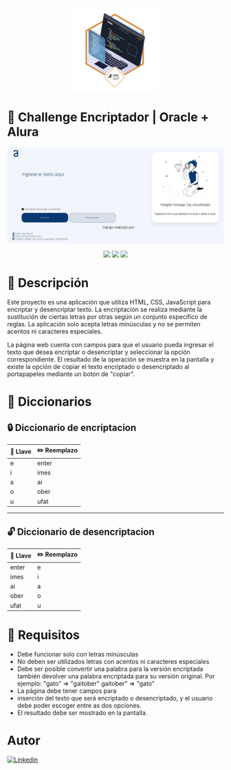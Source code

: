 <div align="center"><img src="https://raw.githubusercontent.com/FelipeSanmartin2/Challenge-one-codificador-5/main/Imagenes/one.png" width="200"/></div>

# 🚀 Challenge Encriptador | Oracle + Alura
<p align="center" >
     <img src="https://raw.githubusercontent.com/FelipeSanmartin2/Challenge-one-codificador-5/main/Imagenes/Captura%20de%20pantalla%202023-04-16%20181516.jpg">
</p>
<div align="center">
    <img src="https://img.shields.io/badge/JavaScript-FEFF01?logo=javascript&logoColor=000000&style=for-the-badge"/>
    <img src="https://img.shields.io/badge/HTML-EC6231?logo=html5&logoColor=FFFFFF&style=for-the-badge" />
    <img src="https://img.shields.io/badge/CSS-01A3D8?logo=css3&logoColor=FFFFFF&style=for-the-badge" />
</div>

# 📝 Descripción

Este proyecto es una aplicación que utiliza HTML, CSS, JavaScript para encriptar y desencriptar texto. La encriptación se realiza mediante la sustitución de ciertas letras por otras según un conjunto específico de reglas. La aplicación solo acepta letras minúsculas y no se permiten acentos ni caracteres especiales.

La página web cuenta con campos para que el usuario pueda ingresar el texto que desea encriptar o desencriptar y seleccionar la opción correspondiente. El resultado de la operación se muestra en la pantalla y existe la opción de copiar el texto encriptado o desencriptado al portapapeles mediante un botón de "copiar".

# 📒 Diccionarios
## 🔒 Diccionario de encriptacion
| 🔑 Llave | ✏️ Reemplazo |
|-----------|-----------|
| e | enter |
| i | imes |
| a | ai |
| o | ober |
| u | ufat |

---

## 🔓 Diccionario de desencriptacion
| 🔑 Llave | ✏️ Reemplazo |
|-----------|-----------|
| enter | e |
| imes | i |
| ai | a |
| ober | o |
| ufat | u |

# 📑 Requisitos

- Debe funcionar solo con letras minúsculas
- No deben ser utilizados letras con acentos ni caracteres especiales
- Debe ser posible convertir una palabra para la versión encriptada también devolver una palabra encriptada para su versión original.
Por ejemplo:
"gato" => "gaitober"
gaitober" => "gato"
- La página debe tener campos para
- inserción del texto que será encriptado o desencriptado, y el usuario debe poder escoger entre as dos opciones.
- El resultado debe ser mostrado en la pantalla.

# Autor

[![Linkedin](https://upload.wikimedia.org/wikipedia/commons/0/01/LinkedIn_Logo.svg)](https://www.linkedin.com/in/felipe-san-martin-santander-4922b6164/)
